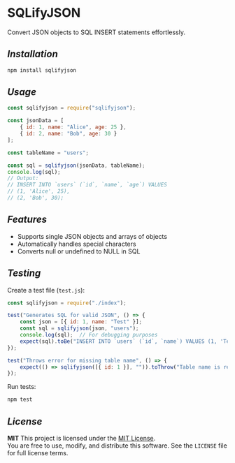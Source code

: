 # **SQLifyJSON**

Convert JSON objects to SQL INSERT statements effortlessly.

## ***Installation***

```bash
npm install sqlifyjson
```

## ***Usage***

```javascript
const sqlifyjson = require("sqlifyjson");

const jsonData = [
    { id: 1, name: "Alice", age: 25 },
    { id: 2, name: "Bob", age: 30 }
];

const tableName = "users";

const sql = sqlifyjson(jsonData, tableName);
console.log(sql);
// Output:
// INSERT INTO `users` (`id`, `name`, `age`) VALUES 
// (1, 'Alice', 25), 
// (2, 'Bob', 30);
```

## ***Features***

* Supports single JSON objects and arrays of objects
* Automatically handles special characters
* Converts null or undefined to NULL in SQL

## ***Testing***

Create a test file (`test.js`):

```javascript
const sqlifyjson = require("./index");

test("Generates SQL for valid JSON", () => {
    const json = [{ id: 1, name: "Test" }];
    const sql = sqlifyjson(json, "users");
    console.log(sql);  // For debugging purposes
    expect(sql).toBe("INSERT INTO `users` (`id`, `name`) VALUES (1, 'Test');");
});

test("Throws error for missing table name", () => {
    expect(() => sqlifyjson([{ id: 1 }], "")).toThrow("Table name is required.");
});
```

Run tests:

```bash
npm test
```

## ***License***

**MIT**
 This project is licensed under the [MIT License](./License).  
You are free to use, modify, and distribute this software. See the `LICENSE` file for full license terms.
